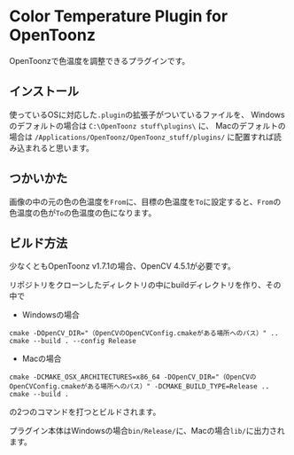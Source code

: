 # Color Temperature Plugin for OpenToonz

OpenToonzで色温度を調整できるプラグインです。

## インストール

使っているOSに対応した`.plugin`の拡張子がついているファイルを、
Windowsのデフォルトの場合は
`C:\OpenToonz stuff\plugins\`
に、
Macのデフォルトの場合は
`/Applications/OpenToonz/OpenToonz_stuff/plugins/`
に配置すれば読み込まれると思います。

## つかいかた

画像の中の元の色の色温度を`From`に、目標の色温度を`To`に設定すると、`From`の色温度の色が`To`の色温度の色になります。

## ビルド方法

少なくともOpenToonz v1.7.1の場合、OpenCV 4.5.1が必要です。

リポジトリをクローンしたディレクトリの中にbuildディレクトリを作り、その中で
- Windowsの場合
```Shell
cmake -DOpenCV_DIR="（OpenCVのOpenCVConfig.cmakeがある場所へのパス）" ..
cmake --build . --config Release
```
- Macの場合
```Shell
cmake -DCMAKE_OSX_ARCHITECTURES=x86_64 -DOpenCV_DIR="（OpenCVのOpenCVConfig.cmakeがある場所へのパス）" -DCMAKE_BUILD_TYPE=Release ..
cmake --build .
```
の2つのコマンドを打つとビルドされます。

プラグイン本体はWindowsの場合`bin/Release/`に、Macの場合`lib/`に出力されます。
